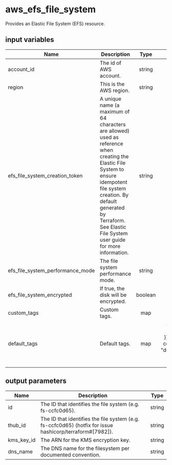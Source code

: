 # aws_efs_file_system

Provides an Elastic File System (EFS) resource.

## input variables

| Name | Description | Type | Default | Required |
|------|-------------|:----:|:-----:|:-----:|
|account_id|The id of AWS account.|string||Yes|
|region|This is the AWS region.|string|us-east-1|Yes|
|efs_file_system_creation_token|A unique name (a maximum of 64 characters are allowed) used as reference when creating the Elastic File System to ensure idempotent file system creation. By default generated by Terraform. See Elastic File System user guide for more information.|string|{{ name }}|No|
|efs_file_system_performance_mode|The file system performance mode.|string|generalPurpose|No|
|efs_file_system_encrypted|If true, the disk will be encrypted.|boolean|false|No|
|custom_tags|Custom tags.|map||No|
|default_tags|Default tags.|map|{"ThubName"= "{{ name }}","ThubCode"= "{{ code }}","ThubEnv"= "default","Description" = "Managed by TerraHub"}|No|

## output parameters

| Name | Description | Type |
|------|-------------|:----:|
|id|The ID that identifies the file system (e.g. fs-ccfc0d65).|string|
|thub_id|The ID that identifies the file system (e.g. fs-ccfc0d65) (hotfix for issue hashicorp/terraform#[7982]).|string|
|kms_key_id|The ARN for the KMS encryption key.|string|
|dns_name|The DNS name for the filesystem per documented convention.|string|